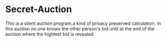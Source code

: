 # Secret-Auction
This ia a silent auction program,a kind of privacy preserved calculation. In this auction no one knows the other person's bid until at the end of the auction where the hightest bid is revealed.
